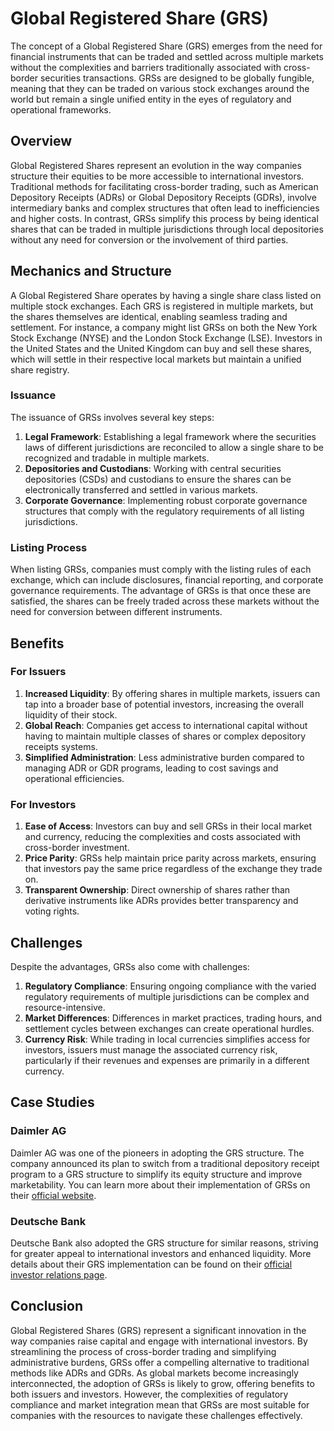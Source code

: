 # Global Registered Share (GRS)

The concept of a Global Registered Share (GRS) emerges from the need for financial instruments that can be traded and settled across multiple markets without the complexities and barriers traditionally associated with cross-border securities transactions. GRSs are designed to be globally fungible, meaning that they can be traded on various stock exchanges around the world but remain a single unified entity in the eyes of regulatory and operational frameworks.

## Overview

Global Registered Shares represent an evolution in the way companies structure their equities to be more accessible to international investors. Traditional methods for facilitating cross-border trading, such as American Depository Receipts (ADRs) or Global Depository Receipts (GDRs), involve intermediary banks and complex structures that often lead to inefficiencies and higher costs. In contrast, GRSs simplify this process by being identical shares that can be traded in multiple jurisdictions through local depositories without any need for conversion or the involvement of third parties.

## Mechanics and Structure

A Global Registered Share operates by having a single share class listed on multiple stock exchanges. Each GRS is registered in multiple markets, but the shares themselves are identical, enabling seamless trading and settlement. For instance, a company might list GRSs on both the New York Stock Exchange (NYSE) and the London Stock Exchange (LSE). Investors in the United States and the United Kingdom can buy and sell these shares, which will settle in their respective local markets but maintain a unified share registry.

### Issuance

The issuance of GRSs involves several key steps:

1. **Legal Framework**: Establishing a legal framework where the securities laws of different jurisdictions are reconciled to allow a single share to be recognized and tradable in multiple markets.
2. **Depositories and Custodians**: Working with central securities depositories (CSDs) and custodians to ensure the shares can be electronically transferred and settled in various markets.
3. **Corporate Governance**: Implementing robust corporate governance structures that comply with the regulatory requirements of all listing jurisdictions.

### Listing Process

When listing GRSs, companies must comply with the listing rules of each exchange, which can include disclosures, financial reporting, and corporate governance requirements. The advantage of GRSs is that once these are satisfied, the shares can be freely traded across these markets without the need for conversion between different instruments.

## Benefits

### For Issuers

1. **Increased Liquidity**: By offering shares in multiple markets, issuers can tap into a broader base of potential investors, increasing the overall liquidity of their stock.
2. **Global Reach**: Companies get access to international capital without having to maintain multiple classes of shares or complex depository receipts systems.
3. **Simplified Administration**: Less administrative burden compared to managing ADR or GDR programs, leading to cost savings and operational efficiencies.

### For Investors

1. **Ease of Access**: Investors can buy and sell GRSs in their local market and currency, reducing the complexities and costs associated with cross-border investment.
2. **Price Parity**: GRSs help maintain price parity across markets, ensuring that investors pay the same price regardless of the exchange they trade on.
3. **Transparent Ownership**: Direct ownership of shares rather than derivative instruments like ADRs provides better transparency and voting rights.

## Challenges

Despite the advantages, GRSs also come with challenges:

1. **Regulatory Compliance**: Ensuring ongoing compliance with the varied regulatory requirements of multiple jurisdictions can be complex and resource-intensive.
2. **Market Differences**: Differences in market practices, trading hours, and settlement cycles between exchanges can create operational hurdles.
3. **Currency Risk**: While trading in local currencies simplifies access for investors, issuers must manage the associated currency risk, particularly if their revenues and expenses are primarily in a different currency.

## Case Studies

### Daimler AG

Daimler AG was one of the pioneers in adopting the GRS structure. The company announced its plan to switch from a traditional depository receipt program to a GRS structure to simplify its equity structure and improve marketability. You can learn more about their implementation of GRSs on their [official website](https://www.daimler.com/investors/stock/share/).

### Deutsche Bank

Deutsche Bank also adopted the GRS structure for similar reasons, striving for greater appeal to international investors and enhanced liquidity. More details about their GRS implementation can be found on their [official investor relations page](https://investor-relations.db.com/).

## Conclusion

Global Registered Shares (GRS) represent a significant innovation in the way companies raise capital and engage with international investors. By streamlining the process of cross-border trading and simplifying administrative burdens, GRSs offer a compelling alternative to traditional methods like ADRs and GDRs. As global markets become increasingly interconnected, the adoption of GRSs is likely to grow, offering benefits to both issuers and investors. However, the complexities of regulatory compliance and market integration mean that GRSs are most suitable for companies with the resources to navigate these challenges effectively.